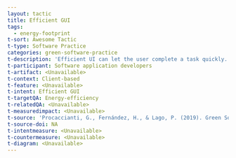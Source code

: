 ```yaml
---
layout: tactic
title: Efficient GUI
tags:
  - energy-footprint
t-sort: Awesome Tactic
t-type: Software Practice
categories: green-software-practice
t-description: 'Efficient UI can let the user complete a task quickly. An inefficient UI can increase the application complexity, and consequently the energy consumption.'
t-participant: Software application developers
t-artifact: <Unavailable>
t-context: Client-based
t-feature: <Unavailable>
t-intent: Efficient GUI
t-targetQA: Energy-efficiency
t-relatedQA: <Unavailable>
t-measuredimpact: <Unavailable>
t-source: 'Procaccianti, G., Fernández, H., & Lago, P. (2019). Green Software in Practice: Empirical Validation and Assessment of Best Practices for Writing Energy-Efficient Software. Vrije Universiteit Amsterdam, October 2019.'
t-source-doi: NA
t-intentmeasure: <Unavailable>
t-countermeasure: <Unavailable>
t-diagram: <Unavailable>
---
```

